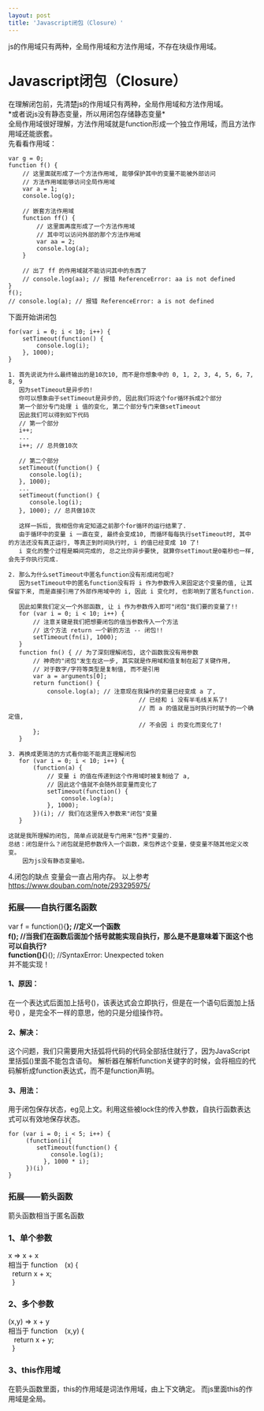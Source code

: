 ```yaml
---
layout: post
title: 'Javascript闭包（Closure）'
---
```

js的作用域只有两种，全局作用域和方法作用域，不存在块级作用域。
<!--break-->
# Javascript闭包（Closure）
在理解闭包前，先清楚js的作用域只有两种，全局作用域和方法作用域。   
\*或者说js没有静态变量，所以用闭包存储静态变量\*     
全局作用域很好理解，方法作用域就是function形成一个独立作用域，而且方法作用域还能嵌套。  
先看看作用域：
```
var g = 0;
function f() {
    // 这里面就形成了一个方法作用域, 能够保护其中的变量不能被外部访问
    // 方法作用域能够访问全局作用域
    var a = 1;
    console.log(g);

    // 嵌套方法作用域
    function ff() {
        // 这里面再度形成了一个方法作用域
        // 其中可以访问外部的那个方法作用域
        var aa = 2;
        console.log(a);
    }

    // 出了 ff 的作用域就不能访问其中的东西了
    // console.log(aa); // 报错 ReferenceError: aa is not defined
}
f();
// console.log(a); // 报错 ReferenceError: a is not defined  
```
下面开始讲闭包 
```
for(var i = 0; i < 10; i++) {
    setTimeout(function() {
        console.log(i);
    }, 1000);
}  

1. 首先说说为什么最终输出的是10次10, 而不是你想象中的 0, 1, 2, 3, 4, 5, 6, 7, 8, 9
   因为setTimeout是异步的!
   你可以想象由于setTimeout是异步的, 因此我们将这个for循环拆成2个部分
   第一个部分专门处理 i 值的变化, 第二个部分专门来做setTimeout
   因此我们可以得到如下代码
   // 第一个部分
   i++;
   ... 
   i++; // 总共做10次

   // 第二个部分
   setTimeout(function() {
      console.log(i);
   }, 1000);
   ...
   setTimeout(function() {
      console.log(i);
   }, 1000); // 总共做10次

   这样一拆后, 我相信你肯定知道之前那个for循环的运行结果了.
   由于循环中的变量 i 一直在变, 最终会变成10, 而循环每每执行setTimeout时, 其中的方法还没有真正运行, 等真正到时间执行时, i 的值已经变成 10 了!
   i 变化的整个过程是瞬间完成的, 总之比你异步要快, 就算你setTimout是0毫秒也一样, 会先于你执行完成.  

2. 那么为什么setTimeout中匿名function没有形成闭包呢?
   因为setTimeout中的匿名function没有将 i 作为参数传入来固定这个变量的值, 让其保留下来, 而是直接引用了外部作用域中的 i, 因此 i 变化时, 也影响到了匿名function.

   因此如果我们定义一个外部函数, 让 i 作为参数传入即可"闭包"我们要的变量了!!
   for (var i = 0; i < 10; i++) {
       // 注意关键是我们把想要闭包的值当参数传入一个方法
       // 这个方法 return 一个新的方法 -- 闭包!!
       setTimeout(fn(i), 1000);
   }
   function fn() { // 为了深刻理解闭包, 这个函数我没有用参数
       // 神奇的"闭包"发生在这一步, 其实就是作用域和值复制在起了关键作用,
       // 对于数字/字符等类型是复制值, 而不是引用
       var a = arguments[0];
       return function() {
           console.log(a); // 注意现在我操作的变量已经变成 a 了,
                                     // 已经和 i 没有半毛线关系了!
                                     // 而 a 的值就是当时执行时赋予的一个确定值,
                                     // 不会因 i 的变化而变化了!
       };
   }

3. 再换成更简洁的方式看你能不能真正理解闭包
   for (var i = 0; i < 10; i++) {
       (function(a) {
           // 变量 i 的值在传递到这个作用域时被复制给了 a,
           // 因此这个值就不会随外部变量而变化了
           setTimeout(function() {
               console.log(a);
           }, 1000);
       })(i); // 我们在这里传入参数来"闭包"变量
   }

这就是我所理解的闭包, 简单点说就是专门用来"包养"变量的.
总结：闭包是什么？闭包就是把参数传入一个函数，来包养这个变量，使变量不随其他定义改变。
	因为js没有静态变量哈。
```
4.闭包的缺点
变量会一直占用内存。
以上参考 https://www.douban.com/note/293295975/  
### 拓展——自执行匿名函数  
var f = function(){****}; //定义一个函数  
f(); //当我们在函数后面加个括号就能实现自执行，那么是不是意味着下面这个也可以自执行?  
function(){****}();  //SyntaxError: Unexpected token   
并不能实现！  
#### 1、原因：  
在一个表达式后面加上括号()，该表达式会立即执行，但是在一个语句后面加上括号()    ，是完全不一样的意思，他的只是分组操作符。    
#### 2、解决：  
这个问题，我们只需要用大括弧将代码的代码全部括住就行了，因为JavaScript里括弧()里面不能包含语句。
解析器在解析function关键字的时候，会将相应的代码解析成function表达式，而不是function声明。  
#### 3、用法：  
用于闭包保存状态，eg见上文。利用这些被lock住的传入参数，自执行函数表达式可以有效地保存状态。
```
for (var i = 0; i < 5; i++) {
	 (function(i){
		setTimeout(function() {
		    console.log(i);
		  }, 1000 * i);
	 })(i)
}
```
### 拓展——箭头函数 
箭头函数相当于匿名函数   
### 1、单个参数  
x => x + x     
相当于 function　(x) {  
&nbsp;&nbsp;return x + x;  
&nbsp;&nbsp;}
### 2、多个参数   
(x,y) => x + y  
相当于 function　(x,y) {  
&nbsp;&nbsp;	return x + y;  
&nbsp;&nbsp;}
### 3、this作用域
在箭头函数里面，this的作用域是词法作用域，由上下文确定。
而js里面this的作用域是全局。

